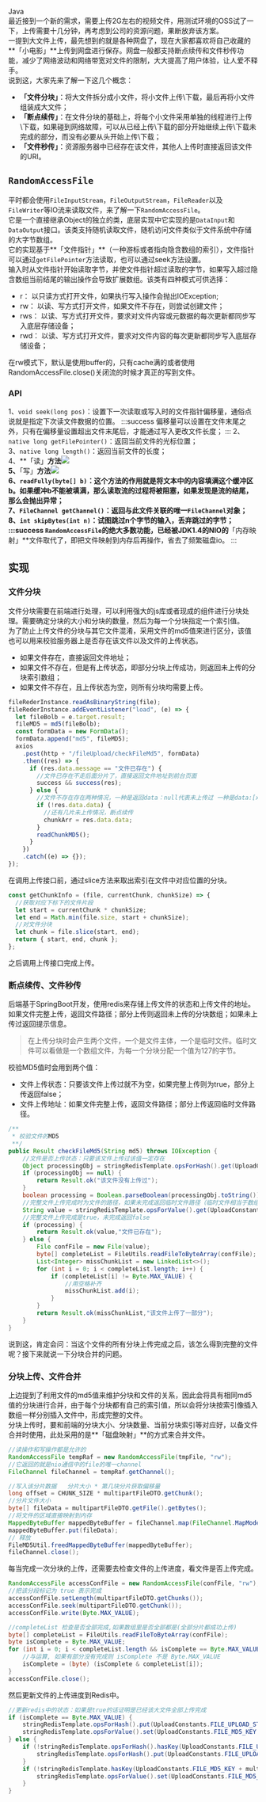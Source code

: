 Java<br />最近接到一个新的需求，需要上传2G左右的视频文件，用测试环境的OSS试了一下，上传需要十几分钟，再考虑到公司的资源问题，果断放弃该方案。<br />一提到大文件上传，最先想到的就是各种网盘了，现在大家都喜欢将自己收藏的**「小电影」**上传到网盘进行保存。网盘一般都支持断点续传和文件秒传功能，减少了网络波动和网络带宽对文件的限制，大大提高了用户体验，让人爱不释手。<br />说到这，大家先来了解一下这几个概念：

- **「文件分块」**：将大文件拆分成小文件，将小文件上传\下载，最后再将小文件组装成大文件；
- **「断点续传」**：在文件分块的基础上，将每个小文件采用单独的线程进行上传\下载，如果碰到网络故障，可以从已经上传\下载的部分开始继续上传\下载未完成的部分，而没有必要从头开始上传\下载；
- **「文件秒传」**：资源服务器中已经存在该文件，其他人上传时直接返回该文件的URI。
<a name="ugobB"></a>
## `RandomAccessFile`
平时都会使用`FileInputStream`，`FileOutputStream`，`FileReader`以及`FileWriter`等IO流来读取文件，来了解一下`RandomAccessFile`。<br />它是一个直接继承Object的独立的类，底层实现中它实现的是`DataInput`和`DataOutput`接口。该类支持随机读取文件，随机访问文件类似于文件系统中存储的大字节数组。<br />它的实现基于**「文件指针」**（一种游标或者指向隐含数组的索引），文件指针可以通过`getFilePointer`方法读取，也可以通过seek方法设置。<br />输入时从文件指针开始读取字节，并使文件指针超过读取的字节，如果写入超过隐含数组当前结尾的输出操作会导致扩展数组。该类有四种模式可供选择：

- r： 以只读方式打开文件，如果执行写入操作会抛出IOException;
- rw： 以读、写方式打开文件，如果文件不存在，则尝试创建文件；
- rws： 以读、写方式打开文件，要求对文件内容或元数据的每次更新都同步写入底层存储设备；
- rwd： 以读、写方式打开文件，要求对文件内容的每次更新都同步写入底层存储设备；

在rw模式下，默认是使用buffer的，只有cache满的或者使用RandomAccessFile.close()关闭流的时候才真正的写到文件。
<a name="w8M9z"></a>
### API
1、`void seek(long pos)`：设置下一次读取或写入时的文件指针偏移量，通俗点说就是指定下次读文件数据的位置。
:::success
偏移量可以设置在文件末尾之外，只有在偏移量设置超出文件末尾后，才能通过写入更改文件长度；
:::
2、`native long getFilePointer()`：返回当前文件的光标位置；<br />3、`native long length()`：返回当前文件的长度；<br />4、**「读」**方法![](https://cdn.nlark.com/yuque/0/2023/png/396745/1679112904217-63ed773e-bd90-405f-8878-52df6ffc401d.png#averageHue=%233d4348&clientId=u83c39872-c6c5-4&from=paste&id=u39bfdcc1&originHeight=655&originWidth=678&originalType=url&ratio=2.5&rotation=0&showTitle=false&status=done&style=none&taskId=u4eb271d8-e718-43f3-be92-8d4acee643b&title=)<br />5、**「写」**方法![](https://cdn.nlark.com/yuque/0/2023/png/396745/1679112904113-76e90c09-2213-4ddb-bf8a-f6771ba5282d.png#averageHue=%233d4247&clientId=u83c39872-c6c5-4&from=paste&id=u8d66a6fd&originHeight=651&originWidth=685&originalType=url&ratio=2.5&rotation=0&showTitle=false&status=done&style=none&taskId=u4b0f3878-2899-4642-8269-5a24adc97b6&title=)<br />6、`readFully(byte[] b)`：这个方法的作用就是将文本中的内容填满这个缓冲区b。如果缓冲b不能被填满，那么读取流的过程将被阻塞，如果发现是流的结尾，那么会抛出异常；<br />7、`FileChannel getChannel()`：返回与此文件关联的唯一`FileChannel`对象；<br />8、`int skipBytes(int n)`：试图跳过n个字节的输入，丢弃跳过的字节；
:::success
`RandomAccessFile`的绝大多数功能，已经被JDK1.4的NIO的**「内存映射」**文件取代了，即把文件映射到内存后再操作，省去了频繁磁盘io。
:::
<a name="Gfh0D"></a>
## 实现
<a name="XmgMl"></a>
### 文件分块
文件分块需要在前端进行处理，可以利用强大的js库或者现成的组件进行分块处理。需要确定分块的大小和分块的数量，然后为每一个分块指定一个索引值。<br />为了防止上传文件的分块与其它文件混淆，采用文件的md5值来进行区分，该值也可以用来校验服务器上是否存在该文件以及文件的上传状态。

- 如果文件存在，直接返回文件地址；
- 如果文件不存在，但是有上传状态，即部分分块上传成功，则返回未上传的分块索引数组；
- 如果文件不存在，且上传状态为空，则所有分块均需要上传。
```javascript
fileRederInstance.readAsBinaryString(file);
fileRederInstance.addEventListener("load", (e) => {
  let fileBolb = e.target.result;
  fileMD5 = md5(fileBolb);
  const formData = new FormData();
  formData.append("md5", fileMD5);
  axios
    .post(http + "/fileUpload/checkFileMd5", formData)
    .then((res) => {
      if (res.data.message == "文件已存在") {
        //文件已存在不走后面分片了，直接返回文件地址到前台页面
        success && success(res);
      } else {
        //文件不存在存在两种情况，一种是返回data：null代表未上传过 一种是data:[xx，xx] 还有哪几片未上传
        if (!res.data.data) {
          //还有几片未上传情况，断点续传
          chunkArr = res.data.data;
        }
        readChunkMD5();
      }
    })
    .catch((e) => {});
});
```
在调用上传接口前，通过slice方法来取出索引在文件中对应位置的分块。
```javascript
const getChunkInfo = (file, currentChunk, chunkSize) => {
  //获取对应下标下的文件片段
  let start = currentChunk * chunkSize;
  let end = Math.min(file.size, start + chunkSize);
  //对文件分块
  let chunk = file.slice(start, end);
  return { start, end, chunk };
};
```
之后调用上传接口完成上传。
<a name="wnZUj"></a>
### 断点续传、文件秒传
后端基于SpringBoot开发，使用redis来存储上传文件的状态和上传文件的地址。<br />如果文件完整上传，返回文件路径；部分上传则返回未上传的分块数组；如果未上传过返回提示信息。
> 在上传分块时会产生两个文件，一个是文件主体，一个是临时文件。临时文件可以看做是一个数组文件，为每一个分块分配一个值为127的字节。

校验MD5值时会用到两个值：

- 文件上传状态：只要该文件上传过就不为空，如果完整上传则为true，部分上传返回false；
- 文件上传地址：如果文件完整上传，返回文件路径；部分上传返回临时文件路径。
```java
/**
 * 校验文件的MD5
 **/
public Result checkFileMd5(String md5) throws IOException {
    //文件是否上传状态：只要该文件上传过该值一定存在
    Object processingObj = stringRedisTemplate.opsForHash().get(UploadConstants.FILE_UPLOAD_STATUS, md5);
    if (processingObj == null) {
        return Result.ok("该文件没有上传过");
    }
    boolean processing = Boolean.parseBoolean(processingObj.toString());
    //完整文件上传完成时为文件的路径，如果未完成返回临时文件路径（临时文件相当于数组，为每个分块分配一个值为127的字节）
    String value = stringRedisTemplate.opsForValue().get(UploadConstants.FILE_MD5_KEY + md5);
    //完整文件上传完成是true，未完成返回false
    if (processing) {
        return Result.ok(value,"文件已存在");
    } else {
        File confFile = new File(value);
        byte[] completeList = FileUtils.readFileToByteArray(confFile);
        List<Integer> missChunkList = new LinkedList<>();
        for (int i = 0; i < completeList.length; i++) {
            if (completeList[i] != Byte.MAX_VALUE) {
                //用空格补齐
                missChunkList.add(i);
            }
        }
        return Result.ok(missChunkList,"该文件上传了一部分");
    }
}
```
说到这，肯定会问：当这个文件的所有分块上传完成之后，该怎么得到完整的文件呢？接下来就说一下分块合并的问题。
<a name="AFq8f"></a>
### 分块上传、文件合并
上边提到了利用文件的md5值来维护分块和文件的关系，因此会将具有相同md5值的分块进行合并，由于每个分块都有自己的索引值，所以会将分块按索引像插入数组一样分别插入文件中，形成完整的文件。<br />分块上传时，要和前端的分块大小、分块数量、当前分块索引等对应好，以备文件合并时使用，此处采用的是**「磁盘映射」**的方式来合并文件。
```java
//读操作和写操作都是允许的
RandomAccessFile tempRaf = new RandomAccessFile(tmpFile, "rw");
//它返回的就是nio通信中的file的唯一channel
FileChannel fileChannel = tempRaf.getChannel();

//写入该分片数据   分片大小 * 第几块分片获取偏移量
long offset = CHUNK_SIZE * multipartFileDTO.getChunk();
//分片文件大小
byte[] fileData = multipartFileDTO.getFile().getBytes();
//将文件的区域直接映射到内存
MappedByteBuffer mappedByteBuffer = fileChannel.map(FileChannel.MapMode.READ_WRITE, offset, fileData.length);
mappedByteBuffer.put(fileData);
// 释放
FileMD5Util.freedMappedByteBuffer(mappedByteBuffer);
fileChannel.close();
```
每当完成一次分块的上传，还需要去检查文件的上传进度，看文件是否上传完成。
```java
RandomAccessFile accessConfFile = new RandomAccessFile(confFile, "rw");
//把该分段标记为 true 表示完成
accessConfFile.setLength(multipartFileDTO.getChunks());
accessConfFile.seek(multipartFileDTO.getChunk());
accessConfFile.write(Byte.MAX_VALUE);

//completeList 检查是否全部完成,如果数组里是否全部都是(全部分片都成功上传)
byte[] completeList = FileUtils.readFileToByteArray(confFile);
byte isComplete = Byte.MAX_VALUE;
for (int i = 0; i < completeList.length && isComplete == Byte.MAX_VALUE; i++) {
    //与运算, 如果有部分没有完成则 isComplete 不是 Byte.MAX_VALUE
    isComplete = (byte) (isComplete & completeList[i]);
}
accessConfFile.close();
```
然后更新文件的上传进度到Redis中。
```java
//更新redis中的状态：如果是true的话证明是已经该大文件全部上传完成
if (isComplete == Byte.MAX_VALUE) {
    stringRedisTemplate.opsForHash().put(UploadConstants.FILE_UPLOAD_STATUS, multipartFileDTO.getMd5(), "true");
    stringRedisTemplate.opsForValue().set(UploadConstants.FILE_MD5_KEY + multipartFileDTO.getMd5(), uploadDirPath + "/" + fileName);
} else {
    if (!stringRedisTemplate.opsForHash().hasKey(UploadConstants.FILE_UPLOAD_STATUS, multipartFileDTO.getMd5())) {
        stringRedisTemplate.opsForHash().put(UploadConstants.FILE_UPLOAD_STATUS, multipartFileDTO.getMd5(), "false");
    }
    if (!stringRedisTemplate.hasKey(UploadConstants.FILE_MD5_KEY + multipartFileDTO.getMd5())) {
        stringRedisTemplate.opsForValue().set(UploadConstants.FILE_MD5_KEY + multipartFileDTO.getMd5(), uploadDirPath + "/" + fileName + ".conf");
    }
}
```
